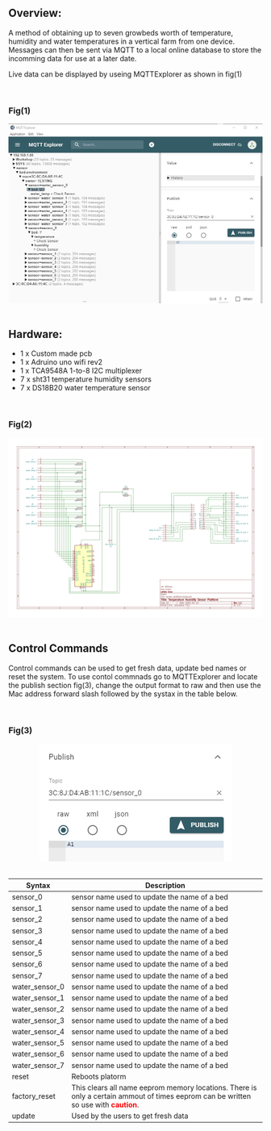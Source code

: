 
## Overview:
A method of obtaining up to seven growbeds worth of temperature, humidity and water temperatures in a vertical farm from one device. Messages can then be sent via MQTT to a local online database to store the incomming data for use at a later date.

Live data can be displayed by useing MQTTExplorer as shown in fig(1)

<br>

### Fig(1)

<div align="center">
   <img src="https://github.com/jonathanw82/sensor-platform/blob/main/media/mqtt.jpg" alt="screen shot"/>
 </div>

<br>

## Hardware:
* 1 x Custom made pcb
* 1 x Adruino uno wifi rev2 
* 1 x TCA9548A 1-to-8 I2C multiplexer
* 7 x sht31 temperature humidity sensors
* 7 x DS18B20 water temperature sensor

<br>

### Fig(2)

<div align="center">
   <img src="https://github.com/jonathanw82/sensor-platform/blob/main/media/wiring.jpg" alt="wiring"/>
 </div>

<br>

## Control Commands

Control commands can be used to get fresh data, update bed names or reset the system. To use contol commnads go to MQTTExplorer and locate the publish section fig(3), change the output format to raw and then use the Mac address forward slash followed by the systax in the table below.

<br>

### Fig(3)

<div align="center">
   <img src="https://github.com/jonathanw82/sensor-platform/blob/main/media/mqttpublish.png" alt="mqtt explorer"/>
 </div>

<br>

| Syntax          | Description   
|-------------    |---------------
| sensor_0        |  sensor name used to update the name of a bed  |
| sensor_1        |  sensor name used to update the name of a bed  |
| sensor_2        |  sensor name used to update the name of a bed  |
| sensor_3        |  sensor name used to update the name of a bed  |
| sensor_4        |  sensor name used to update the name of a bed  |
| sensor_5        |  sensor name used to update the name of a bed  |
| sensor_6        |  sensor name used to update the name of a bed  |
| sensor_7        |  sensor name used to update the name of a bed  |
| water_sensor_0  |  sensor name used to update the name of a bed  |
| water_sensor_1  |  sensor name used to update the name of a bed  |
| water_sensor_2  |  sensor name used to update the name of a bed  |
| water_sensor_3  |  sensor name used to update the name of a bed  |
| water_sensor_4  |  sensor name used to update the name of a bed  |
| water_sensor_5  |  sensor name used to update the name of a bed  |
| water_sensor_6  |  sensor name used to update the name of a bed  |
| water_sensor_7  |  sensor name used to update the name of a bed  |
| reset           |  Reboots platorm  |
| factory_reset   |  This clears all name eeprom memory locations. There is only a certain ammout of times eeprom can be written so use with <span style=" color: red"><b>caution</b></span>.
| update          | Used by the users to get fresh data
